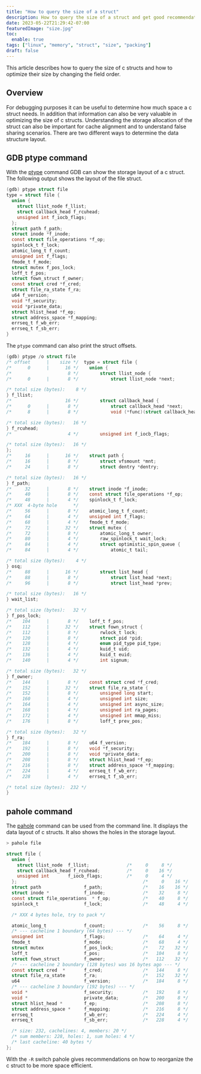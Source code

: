 ```yaml
---
title: "How to query the size of a struct"
description: How to query the size of a struct and get good recommendation on packing 
date: 2023-05-22T21:29:42-07:00
featuredImage: "size.jpg"
toc:
  enable: true
tags: ["linux", "memory", "struct", "size", "packing"]
draft: false
---
```


This article describes how to query the size of c structs and how to optimize 
their size by changing the field order.
<!--more-->

## Overview
For debugging purposes it can be useful to determine how much space a c struct needs.
In addition that information can also be very valuable in optimizing the size of c structs.
Understanding the storage allocation of the struct can also be important for cache
alignment and to understand false sharing scenarios. There are two different ways to
determine the data structure layout.

## GDB ptype command
With the [ptype](https://sourceware.org/gdb/onlinedocs/gdb/Symbols.html) command GDB can show the storage layout of a c struct. The following output
shows the layout of the file struct.

```c
(gdb) ptype struct file
type = struct file {
  union {
    struct llist_node f_llist;
    struct callback_head f_rcuhead;
    unsigned int f_iocb_flags;
  };
  struct path f_path;
  struct inode *f_inode;
  const struct file_operations *f_op;
  spinlock_t f_lock;
  atomic_long_t f_count;
  unsigned int f_flags;
  fmode_t f_mode;
  struct mutex f_pos_lock;
  loff_t f_pos;
  struct fown_struct f_owner;
  const struct cred *f_cred;
  struct file_ra_state f_ra;
  u64 f_version;
  void *f_security;
  void *private_data;
  struct hlist_head *f_ep;
  struct address_space *f_mapping;
  errseq_t f_wb_err;
  errseq_t f_sb_err;
}
```

The `ptype` command can also print the struct offsets.
```c
(gdb) ptype /o struct file
/* offset      |    size */  type = struct file {
/*      0      |      16 */    union {
/*                     8 */        struct llist_node {
/*      0      |       8 */            struct llist_node *next;

/* total size (bytes):    8 */
} f_llist;
/*                    16 */        struct callback_head {
/*      0      |       8 */            struct callback_head *next;
/*      8      |       8 */            void (*func)(struct callback_head *);

/* total size (bytes):   16 */
} f_rcuhead;
/*                     4 */        unsigned int f_iocb_flags;

/* total size (bytes):   16 */
};
/*     16      |      16 */    struct path {
/*     16      |       8 */        struct vfsmount *mnt;
/*     24      |       8 */        struct dentry *dentry;

/* total size (bytes):   16 */
} f_path;
/*     32      |       8 */    struct inode *f_inode;
/*     40      |       8 */    const struct file_operations *f_op;
/*     48      |       4 */    spinlock_t f_lock;
/* XXX  4-byte hole      */
/*     56      |       8 */    atomic_long_t f_count;
/*     64      |       4 */    unsigned int f_flags;
/*     68      |       4 */    fmode_t f_mode;
/*     72      |      32 */    struct mutex {
/*     72      |       8 */        atomic_long_t owner;
/*     80      |       4 */        raw_spinlock_t wait_lock;
/*     84      |       4 */        struct optimistic_spin_queue {
/*     84      |       4 */            atomic_t tail;

/* total size (bytes):    4 */
} osq;
/*     88      |      16 */        struct list_head {
/*     88      |       8 */            struct list_head *next;
/*     96      |       8 */            struct list_head *prev;

/* total size (bytes):   16 */
} wait_list;

/* total size (bytes):   32 */
} f_pos_lock;
/*    104      |       8 */    loff_t f_pos;
/*    112      |      32 */    struct fown_struct {
/*    112      |       8 */        rwlock_t lock;
/*    120      |       8 */        struct pid *pid;
/*    128      |       4 */        enum pid_type pid_type;
/*    132      |       4 */        kuid_t uid;
/*    136      |       4 */        kuid_t euid;
/*    140      |       4 */        int signum;

/* total size (bytes):   32 */
} f_owner;
/*    144      |       8 */    const struct cred *f_cred;
/*    152      |      32 */    struct file_ra_state {
/*    152      |       8 */        unsigned long start;
/*    160      |       4 */        unsigned int size;
/*    164      |       4 */        unsigned int async_size;
/*    168      |       4 */        unsigned int ra_pages;
/*    172      |       4 */        unsigned int mmap_miss;
/*    176      |       8 */        loff_t prev_pos;

/* total size (bytes):   32 */
} f_ra;
/*    184      |       8 */    u64 f_version;
/*    192      |       8 */    void *f_security;
/*    200      |       8 */    void *private_data;
/*    208      |       8 */    struct hlist_head *f_ep;
/*    216      |       8 */    struct address_space *f_mapping;
/*    224      |       4 */    errseq_t f_wb_err;
/*    228      |       4 */    errseq_t f_sb_err;

/* total size (bytes):  232 */
}
```


## pahole command
The [pahole](https://man.archlinux.org/man/extra/pahole/pahole.1.en) command can be used from the command line. It displays the
data layout of c structs. It also shows the holes in the storage layout.

```c
> pahole file

struct file {
  union {
    struct llist_node  f_llist;              /*     0     8 */
    struct callback_head f_rcuhead;          /*     0    16 */
    unsigned int       f_iocb_flags;         /*     0     4 */
  };                                               /*     0    16 */
  struct path                f_path;               /*    16    16 */
  struct inode *             f_inode;              /*    32     8 */
  const struct file_operations  * f_op;            /*    40     8 */
  spinlock_t                 f_lock;               /*    48     4 */

  /* XXX 4 bytes hole, try to pack */

  atomic_long_t              f_count;              /*    56     8 */
  /* --- cacheline 1 boundary (64 bytes) --- */
  unsigned int               f_flags;              /*    64     4 */
  fmode_t                    f_mode;               /*    68     4 */
  struct mutex               f_pos_lock;           /*    72    32 */
  loff_t                     f_pos;                /*   104     8 */
  struct fown_struct         f_owner;              /*   112    32 */
  /* --- cacheline 2 boundary (128 bytes) was 16 bytes ago --- */
  const struct cred  *       f_cred;               /*   144     8 */
  struct file_ra_state       f_ra;                 /*   152    32 */
  u64                        f_version;            /*   184     8 */
  /* --- cacheline 3 boundary (192 bytes) --- */
  void *                     f_security;           /*   192     8 */
  void *                     private_data;         /*   200     8 */
  struct hlist_head *        f_ep;                 /*   208     8 */
  struct address_space *     f_mapping;            /*   216     8 */
  errseq_t                   f_wb_err;             /*   224     4 */
  errseq_t                   f_sb_err;             /*   228     4 */

  /* size: 232, cachelines: 4, members: 20 */
  /* sum members: 228, holes: 1, sum holes: 4 */
  /* last cacheline: 40 bytes */
};
```

With the `-R` switch pahole gives recommendations on how to reorganize the c struct to be
more space efficient.
